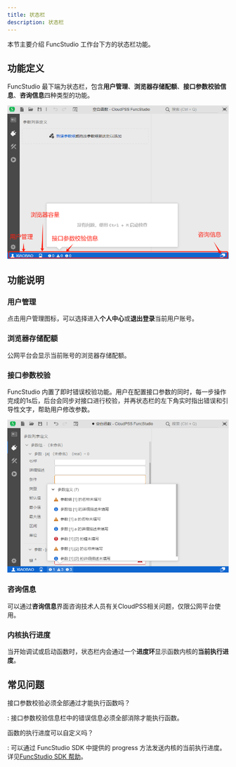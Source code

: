 ```yaml
---
title: 状态栏
description: 状态栏
---
```


本节主要介绍 FuncStudio 工作台下方的状态栏功能。

## 功能定义

FuncStudio 最下端为状态栏，包含**用户管理**、**浏览器存储配额**、**接口参数校验信息**、**咨询信息**四种类型的功能。

![FuncStudio 状态栏](./1.png)

## 功能说明

### 用户管理

点击用户管理图标，可以选择进入**个人中心**或**退出登录**当前用户账号。

### 浏览器存储配额

公网平台会显示当前账号的浏览器存储配额。

### 接口参数校验

FuncStudio 内置了即时错误校验功能。用户在配置接口参数的同时，每一步操作完成的1s后，后台会同步对接口进行校验，并再状态栏的左下角实时指出错误和引导性文字，帮助用户修改参数。

![接口参数校验](./2.png)

### 咨询信息

可以通过**咨询信息**界面咨询技术人员有关CloudPSS相关问题，仅限公网平台使用。

### 内核执行进度

当开始调试或启动函数时，状态栏内会通过一个**进度环**显示函数内核的**当前执行进度**。

## 常见问题

接口参数校验必须全部通过才能执行函数吗？

:   接口参数校验信息栏中的错误信息必须全部消除才能执行函数。

函数的执行进度可以自定义吗？

:   可以通过 FuncStudio SDK 中提供的 progress 方法发送内核的当前执行进度。详见[FuncStudio SDK 帮助](../../simstudio-sdk/index.md)。
